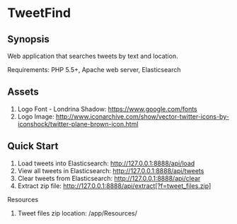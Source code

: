 TweetFind 
=========

## Synopsis

Web application that searches tweets by text and location.

Requirements: PHP 5.5+, Apache web server, Elasticsearch

## Assets

1. Logo Font - Londrina Shadow: https://www.google.com/fonts
2. Logo Image: http://www.iconarchive.com/show/vector-twitter-icons-by-iconshock/twitter-plane-brown-icon.html

## Quick Start


1. Load tweets into Elasticsearch: http://127.0.0.1:8888/api/load
2. View all tweets in Elasticsearch: http://127.0.0.1:8888/api/tweets
3. Clear tweets from Elasticsearch: http://127.0.0.1:8888/api/clear
4. Extract zip file: http://127.0.0.1:8888/api/extract[?f=tweet_files.zip]

Resources
1. Tweet files zip location: /app/Resources/
